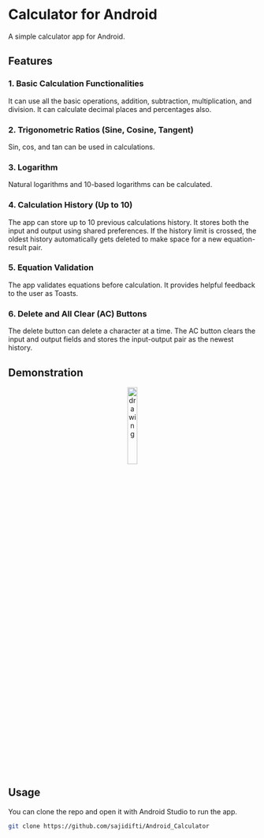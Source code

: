 # Calculator for Android

A simple calculator app for Android.

## Features

### 1. Basic Calculation Functionalities

It can use all the basic operations, addition, subtraction, multiplication, and division. It can calculate decimal places and percentages also.

### 2. Trigonometric Ratios (Sine, Cosine, Tangent)

Sin, cos, and tan can be used in calculations.

### 3. Logarithm

Natural logarithms and 10-based logarithms can be calculated.

### 4. Calculation History (Up to 10)

The app can store up to 10 previous calculations history. It stores both the input and output using shared preferences. If the history limit is crossed, the oldest history automatically gets deleted to make space for a new equation-result pair.

### 5. Equation Validation

The app validates equations before calculation. It provides helpful feedback to the user as Toasts.

### 6. Delete and All Clear (AC) Buttons

The delete button can delete a character at a time. The AC button clears the input and output fields and stores the input-output pair as the newest history.

## Demonstration

<p align="center"><img src="Calculator.gif" alt="drawing" width="20%"/></p>

## Usage

You can clone the repo and open it with Android Studio to run the app.

```bash
git clone https://github.com/sajidifti/Android_Calculator
```

